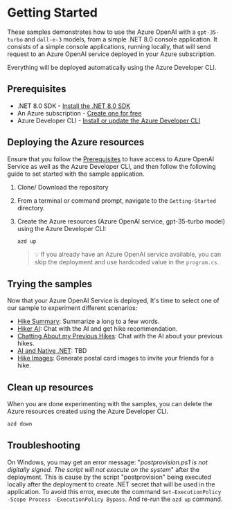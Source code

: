 # Getting Started

These samples demonstrates how to use the Azure OpenAI with a `gpt-35-turbo` and `dall-e-3` models, from a simple .NET 8.0 console application. It consists of a simple console applications, running locally, that will send request to an Azure OpenAI service deployed in your Azure subscription. 

Everything will be deployed automatically using the Azure Developer CLI.

## Prerequisites

- .NET 8.0 SDK - [Install the .NET 8.0 SDK](https://dotnet.microsoft.com/download/dotnet/8.0)
- An Azure subscription - [Create one for free](https://azure.microsoft.com/free)
- Azure Developer CLI - [Install or update the Azure Developer CLI](https://learn.microsoft.com/azure/developer/azure-developer-cli/install-azd)

## Deploying the Azure resources

Ensure that you follow the [Prerequisites](#prerequisites) to have access to Azure OpenAI Service as well as the Azure Developer CLI, and then follow the following guide to set started with the sample application.

1. Clone/ Download the repository
2. From a terminal or command prompt, navigate to the `Getting-Started` directory.

3. Create the Azure resources (Azure OpenAI service, gpt-35-turbo model) using the Azure Developer CLI:
	```bash
	azd up
	```
	> 💡 If you already have an Azure OpenAI service available, you can skip the deployment and use hardcoded value in the `program.cs`.
	

## Trying the samples

Now that your Azure OpenAI Service is deployed, It's time to select one of our sample to experiment different scenarios:

- [Hike Summary](01-HikeSummary/README.md): Summarize a long to a few words.
- [Hiker AI](02-HikerAI/README.md): Chat with the AI and get hike recommendation.
- [Chatting About my Previous Hikes](03-ChattingAboutMyHikes/README.md): Chat with the AI about your previous hikes.
- [AI and Native .NET](04-AiAndNative/README.md): TBD
- [Hike Images](05-HikeImages/README.md): Generate postal card images to invite your friends for a hike.

## Clean up resources

When you are done experimenting with the samples, you can delete the Azure resources created using the Azure Developer CLI.

```bash
azd down
```

## Troubleshooting

On Windows, you may get an error message: "*postprovision.ps1 is not digitally signed. The script will not execute on the system*" after the deployment. This is cause by the script "postprovision" being executed locally after the deployment to create .NET secret that will be used in the application. To avoid this error, execute the command `Set-ExecutionPolicy -Scope Process -ExecutionPolicy Bypass`. And re-run the `azd up` command.
